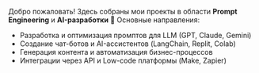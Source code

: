 Добро пожаловать! Здесь собраны мои проекты в области **Prompt Engineering** и **AI-разработки**
🌟 Основные направления:
- Разработка и оптимизация промптов для LLM (GPT, Claude, Gemini)
- Создание чат-ботов и AI-ассистентов (LangChain, Replit, Colab)
- Генерация контента и автоматизация бизнес-процессов
- Интеграции через API и Low-code платформы (Make, Zapier)
